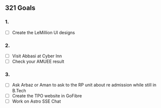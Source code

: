 ## 321 Goals

### 1.
- [ ] Create the LeMillion UI designs

### 2.
- [ ] Visit Abbasi at Cyber Inn
- [ ] Check your AMUEE result

### 3.
- [ ] Ask Arbaz or Aman to ask to the RP unit about re admission while still in B.Tech
- [ ] Create the TPO website in GoFibre
- [ ] Work on Astro SSE Chat